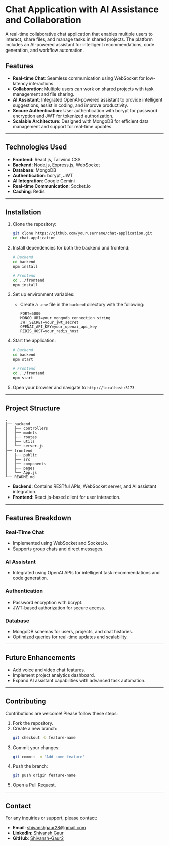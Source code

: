 # Chat Application with AI Assistance and Collaboration

A real-time collaborative chat application that enables multiple users to interact, share files, and manage tasks in shared projects. The platform includes an AI-powered assistant for intelligent recommendations, code generation, and workflow automation.

## Features

- **Real-time Chat**: Seamless communication using WebSocket for low-latency interactions.
- **Collaboration**: Multiple users can work on shared projects with task management and file sharing.
- **AI Assistant**: Integrated OpenAI-powered assistant to provide intelligent suggestions, assist in coding, and improve productivity.
- **Secure Authentication**: User authentication with bcrypt for password encryption and JWT for tokenized authorization.
- **Scalable Architecture**: Designed with MongoDB for efficient data management and support for real-time updates.

---

## Technologies Used

- **Frontend**: React.js, Tailwind CSS
- **Backend**: Node.js, Express.js, WebSocket
- **Database**: MongoDB
- **Authentication**: bcrypt, JWT
- **AI Integration**: Google Gemini
- **Real-time Communication**: Socket.io
- **Caching**: Redis
---

## Installation

1. Clone the repository:
   ```bash
   git clone https://github.com/yourusername/chat-application.git
   cd chat-application
   ```

2. Install dependencies for both the backend and frontend:
   ```bash
   # Backend
   cd backend
   npm install

   # Frontend
   cd ../frontend
   npm install
   ```

3. Set up environment variables:
   - Create a `.env` file in the `backend` directory with the following:
     ```env
     PORT=5000
     MONGO_URI=your_mongodb_connection_string
     JWT_SECRET=your_jwt_secret
     OPENAI_API_KEY=your_openai_api_key
     REDIS_HOST=your_redis_host
     ```

4. Start the application:
   ```bash
   # Backend
   cd backend
   npm start

   # Frontend
   cd ../frontend
   npm start
   ```

5. Open your browser and navigate to `http://localhost:5173`.

---

## Project Structure

```
.
├── backend
│   ├── controllers
│   ├── models
│   ├── routes
│   ├── utils
│   └── server.js
├── frontend
│   ├── public
│   ├── src
│   ├── components
│   ├── pages
│   └── App.js
└── README.md
```

- **Backend**: Contains RESTful APIs, WebSocket server, and AI assistant integration.
- **Frontend**: React.js-based client for user interaction.

---

## Features Breakdown

### Real-Time Chat
- Implemented using WebSocket and Socket.io.
- Supports group chats and direct messages.

### AI Assistant
- Integrated using OpenAI APIs for intelligent task recommendations and code generation.

### Authentication
- Password encryption with bcrypt.
- JWT-based authorization for secure access.

### Database
- MongoDB schemas for users, projects, and chat histories.
- Optimized queries for real-time updates and scalability.

---

## Future Enhancements

- Add voice and video chat features.
- Implement project analytics dashboard.
- Expand AI assistant capabilities with advanced task automation.

---

## Contributing

Contributions are welcome! Please follow these steps:
1. Fork the repository.
2. Create a new branch:
   ```bash
   git checkout -b feature-name
   ```
3. Commit your changes:
   ```bash
   git commit -m 'Add some feature'
   ```
4. Push the branch:
   ```bash
   git push origin feature-name
   ```
5. Open a Pull Request.

---

## Contact

For any inquiries or support, please contact:
- **Email**: shivanshgaur28@gmail.com
- **LinkedIn**: [Shivansh Gaur](https://linkedin.com/in/shivansh-gaur)
- **GitHub**: [Shivansh-Gaur2](https://github.com/Shivansh-Gaur2)
